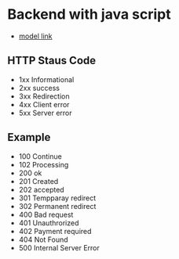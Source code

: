 # Backend  with java script
  
- [model link](https://app.eraser.io/workspace/YtPqZ1VogxGy1jzIDkzj)

## HTTP Staus Code
- 1xx Informational
- 2xx success
- 3xx Redirection
- 4xx Client error
- 5xx Server error

## Example
- 100 Continue
- 102 Processing
- 200 ok
- 201 Created
- 202 accepted
- 301 Tempparay redirect
- 302 Permanent redirect
- 400 Bad request
- 401 Unauthrorized
- 402 Payment required
- 404 Not Found
- 500 Internal Server Error